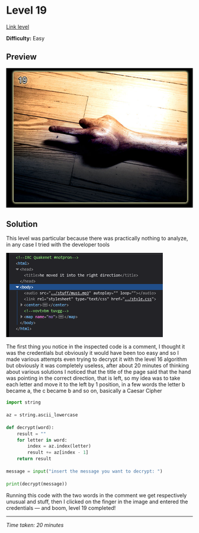 # Level 19

[Link level](https://www.deathball.net/notpron/finale/deaf.htm)

**Difficulty:** Easy

## Preview
![Level 19](../images/level19.png)

## Solution
This level was particular because there was practically nothing to analyze, in any case I tried with the developer tools

![Level 19 inspected](../images/level19_inspected.png)

The first thing you notice in the inspected code is a comment, I thought it was the credentials but obviously it would have been too easy and so I made various attempts even trying to decrypt it with the level 16 algorithm but obviously it was completely useless, after about 20 minutes of thinking about various solutions I noticed that the title of the page said that the hand was pointing in the correct direction, that is left, so my idea was to take each letter and move it to the left by 1 position, in a few words the letter b became a, the c became b and so on, basically a Caesar Cipher

```python
import string

az = string.ascii_lowercase

def decrypt(word):
    result = ""
    for letter in word:
        index = az.index(letter)
        result += az[index - 1]
    return result

message = input("insert the message you want to decrypt: ")

print(decrypt(message))
```

Running this code with the two words in the comment we get respectively unusual and stuff, then I clicked on the finger in the image and entered the credentials — and boom, level 19 completed!

---


_Time taken: 20 minutes_
